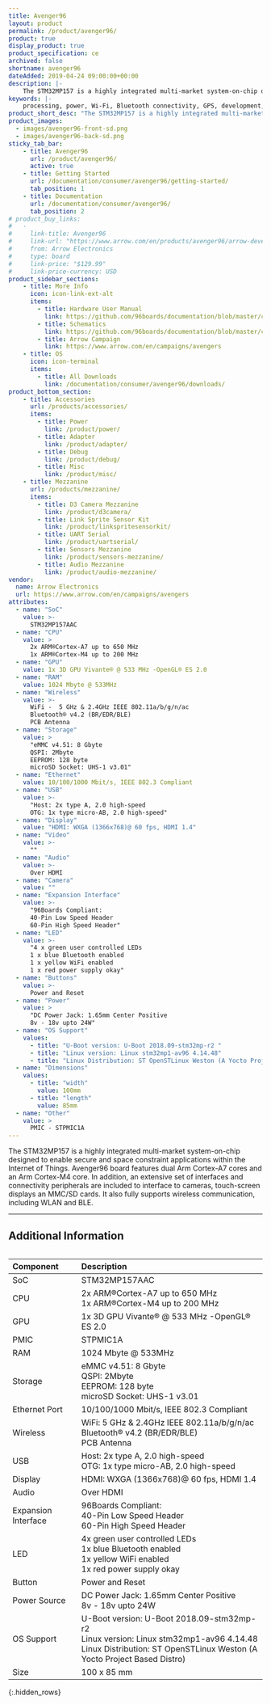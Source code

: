 ```yaml
---
title: Avenger96
layout: product
permalink: /product/avenger96/
product: true
display_product: true
product_specification: ce
archived: false
shortname: avenger96
dateAdded: 2019-04-24 09:00:00+00:00
description: |-
    The STM32MP157 is a highly integrated multi-market system-on-chip designed to enable secure and space constraint applications within the Internet of Things. Avenger96 board features dual Arm Cortex-A7 cores and an Arm Cortex-M4 core. In addition, an extensive set of interfaces and connectivity peripherals are included to interface to cameras, touch-screen displays an MMC/SD cards. It also fully supports wireless communication, including WLAN and BLE.
keywords: |-
    processing, power, Wi-Fi, Bluetooth connectivity, GPS, development, board, mid-tier, Qualcomm, APQ8016E, processor, low cost, Product, Development, Platform
product_short_desc: "The STM32MP157 is a highly integrated multi-market system-on-chip designed to enable secure and space constraint applications within the Internet of Things."
product_images:
  - images/avenger96-front-sd.png
  - images/avenger96-back-sd.png
sticky_tab_bar:
    - title: Avenger96
      url: /product/avenger96/
      active: true
    - title: Getting Started
      url: /documentation/consumer/avenger96/getting-started/
      tab_position: 1
    - title: Documentation
      url: /documentation/consumer/avenger96/
      tab_position: 2
# product_buy_links:
#   -
#     link-title: Avenger96
#     link-url: "https://www.arrow.com/en/products/avenger96/arrow-development-tools"
#     from: Arrow Electronics
#     type: board
#     link-price: "$129.99"
#     link-price-currency: USD
product_sidebar_sections:
    - title: More Info
      icon: icon-link-ext-alt
      items:
        - title: Hardware User Manual
          link: https://github.com/96boards/documentation/blob/master/consumer/avenger96/hardware-docs/files/avenger96-hardware-user-manual.pdf
        - title: Schematics
          link: https://github.com/96boards/documentation/blob/master/consumer/avenger96/hardware-docs/files/avenger96-schematics.pdf
        - title: Arrow Campaign
          link: https://www.arrow.com/en/campaigns/avengers
    - title: OS
      icon: icon-terminal
      items:
        - title: All Downloads
          link: /documentation/consumer/avenger96/downloads/
product_bottom_section:
    - title: Accessories
      url: /products/accessories/
      items:
        - title: Power
          link: /product/power/
        - title: Adapter
          link: /product/adapter/
        - title: Debug
          link: /product/debug/
        - title: Misc
          link: /product/misc/
    - title: Mezzanine
      url: /products/mezzanine/
      items:
        - title: D3 Camera Mezzanine
          link: /product/d3camera/
        - title: Link Sprite Sensor Kit
          link: /product/linkspritesensorkit/
        - title: UART Serial
          link: /product/uartserial/
        - title: Sensors Mezzanine
          link: /product/sensors-mezzanine/
        - title: Audio Mezzanine
          link: /product/audio-mezzanine/
vendor:
  name: Arrow Electronics
  url: https://www.arrow.com/en/campaigns/avengers
attributes:
  - name: "SoC"
    value: >-
      STM32MP157AAC
  - name: "CPU"
    value: >
      2x ARM®Cortex-A7 up to 650 MHz
      1x ARM®Cortex-M4 up to 200 MHz
  - name: "GPU"
    value: 1x 3D GPU Vivante® @ 533 MHz -OpenGL® ES 2.0
  - name: "RAM"
    value: 1024 Mbyte @ 533MHz
  - name: "Wireless"
    value: >-
      WiFi -  5 GHz & 2.4GHz IEEE 802.11a/b/g/n/ac
      Bluetooth® v4.2 (BR/EDR/BLE)
      PCB Antenna
  - name: "Storage"
    value: >
      "eMMC v4.51: 8 Gbyte
      QSPI: 2Mbyte
      EEPROM: 128 byte
      microSD Socket: UHS-1 v3.01"
  - name: "Ethernet"
    value: 10/100/1000 Mbit/s, IEEE 802.3 Compliant
  - name: "USB"
    value: >-
      "Host: 2x type A, 2.0 high-speed
      OTG: 1x type micro-AB, 2.0 high-speed"
  - name: "Display"
    value: "HDMI: WXGA (1366x768)@ 60 fps, HDMI 1.4"
  - name: "Video"
    value: >-
      ""
  - name: "Audio"
    value: >-
      Over HDMI
  - name: "Camera"
    value: ""
  - name: "Expansion Interface"
    value: >-
      "96Boards Compliant:
      40-Pin Low Speed Header
      60-Pin High Speed Header"
  - name: "LED"
    value: >-
      "4 x green user controlled LEDs
      1 x blue Bluetooth enabled
      1 x yellow WiFi enabled
      1 x red power supply okay"
  - name: "Buttons"
    value: >-
      Power and Reset
  - name: "Power"
    value: >
      "DC Power Jack: 1.65mm Center Positive
      8v - 18v upto 24W"
  - name: "OS Support"
    values:
      - title: "U-Boot version: U-Boot 2018.09-stm32mp-r2 "
      - title: "Linux version: Linux stm32mp1-av96 4.14.48"
      - title: "Linux Distribution: ST OpenSTLinux Weston (A Yocto Project Based Distro)"
  - name: "Dimensions"
    values:
      - title: "width"
        value: 100mm
      - title: "length"
        value: 85mm
  - name: "Other"
    value: >
      PMIC - STPMIC1A
---
```

The STM32MP157 is a highly integrated multi-market system-on-chip designed to enable secure and space constraint applications within the Internet of Things. Avenger96 board features dual Arm Cortex-A7 cores and an Arm Cortex-M4 core. In addition, an extensive set of interfaces and connectivity peripherals are included to interface to cameras, touch-screen displays an MMC/SD cards. It also fully supports wireless communication, including WLAN and BLE.

*******

## Additional Information

<div style="overflow-x:scroll;" markdown="1">

|   Component          |   Description |
|:---------------------|:--------------|
|  SoC                 | STM32MP157AAC              |
|  CPU                 | 2x ARM®Cortex-A7 up to 650 MHz <br> 1x ARM®Cortex-M4 up to 200 MHz                                                     |
|  GPU                 | 1x 3D GPU Vivante® @ 533 MHz -OpenGL® ES 2.0                                                                           |
|  PMIC                | STPMIC1A                                                                                                               |
|  RAM                 | 1024 Mbyte @ 533MHz                                                                                                    |
|  Storage             | eMMC v4.51: 8 Gbyte <br> QSPI: 2Mbyte <br> EEPROM: 128 byte <br> microSD Socket: UHS-1 v3.01                           |
|  Ethernet Port       | 10/100/1000 Mbit/s, IEEE 802.3 Compliant                                                                               |
|  Wireless            | WiFi: 5 GHz & 2.4GHz IEEE 802.11a/b/g/n/ac <br> Bluetooth® v4.2 (BR/EDR/BLE) <br> PCB Antenna                           |
|  USB                 | Host: 2x type A, 2.0 high-speed <br> OTG: 1x type micro-AB, 2.0 high-speed                                             |
|  Display             | HDMI: WXGA (1366x768)@ 60 fps, HDMI 1.4                                                                                |
|  Audio               | Over HDMI                                                                                                              |
|  Expansion Interface | 96Boards Compliant: <br> 40-Pin Low Speed Header <br> 60-Pin High Speed Header                                         |
|  LED                 | 4x green user controlled LEDs <br> 1x blue Bluetooth enabled <br> 1x yellow WiFi enabled <br> 1x red power supply okay |
|  Button              | Power and Reset                                                                                                        |
|  Power Source        | DC Power Jack: 1.65mm Center Positive <br> 8v - 18v upto 24W                                                           |
|  OS Support          | U-Boot version: U-Boot 2018.09-stm32mp-r2 <br> Linux version: Linux stm32mp1-av96 4.14.48 <br> Linux Distribution: ST OpenSTLinux Weston (A Yocto Project Based Distro) |
|  Size                | 100 x 85 mm                                                                                                            |
{:.hidden_rows}
</div>

